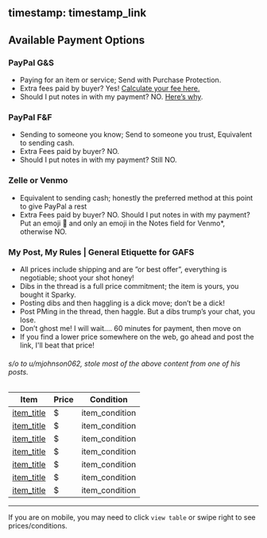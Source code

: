 timestamp: timestamp_link
---------------
## Available Payment Options
### PayPal G&S
* Paying for an item or service; Send with Purchase Protection.
* Extra fees paid by buyer? Yes! [Calculate your fee here.](https://thefeecalculator.com/)
* Should I put notes in with my payment? NO. [Here’s why](https://old.reddit.com/r/GunAccessoriesForSale/comments/jr2j3l/warning_please_do_not_put_firearm_related_notes/).

### PayPal F&F
* Sending to someone you know; Send to someone you trust, Equivalent to sending cash.
* Extra Fees paid by buyer? NO.
* Should I put notes in with my payment? Still NO.

### Zelle or Venmo
* Equivalent to sending cash; honestly the preferred method at this point to give PayPal a rest
* Extra Fees paid by buyer? NO. Should I put notes in with my payment? Put an emoji 🍺 and only an emoji in the Notes field for Venmo*, otherwise NO.

### My Post, My Rules | General Etiquette for GAFS
* All prices include shipping and are ”or best offer”, everything is negotiable; shoot your shot honey!
* Dibs in the thread is a full price commitment; the item is yours, you bought it Sparky.
* Posting dibs and then haggling is a dick move; don’t be a dick!
* Post PMing in the thread, then haggle. But a dibs trump’s your chat, you lose.
* Don’t ghost me! I will wait.... 60 minutes for payment, then move on
* If you find a lower price somewhere on the web, go ahead and post the link, I'll beat that price!  

###### s/o to u/mjohnson062, stole most of the above content from one of his posts.  

| Item | Price | Condition|
| --- | ----------- |-----|
| [item_title](item_image_url) | $ | item_condition |
| [item_title](item_image_url) | $ | item_condition |
| [item_title](item_image_url) | $ | item_condition |
| [item_title](item_image_url) | $ | item_condition |
| [item_title](item_image_url) | $ | item_condition |
| [item_title](item_image_url) | $ | item_condition |
| [item_title](item_image_url) | $ | item_condition |
--------
If you are on mobile, you may need to click `view table` or swipe right to see prices/conditions.